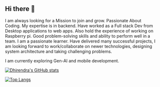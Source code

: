 ## Hi there 👋

I am always looking for a Mission to join and grow.
Passionate About Coding. My expertise is in backend. Have worked as a Full stack Dev from Desktop applications to web apps. Also hold the experience of working on Raspberry pi.
Good problem-solving skills and ability to perform well in a team. I am a passionate learner. 
Have delivered many successful projects, I am looking forward to work/collaborate on newer technologies, designing system architecture and taking challenging problems.

I am currently exploring Gen-AI and mobile development.

[![Dhirendra's GitHub stats](https://github-readme-stats.vercel.app/api?username=dhirendraj-cmd&hide=contribs&theme=transparent&show_icons=true)](https://github.com/dhirendraj-cmd/github-readme-stats)

[![Top Langs](https://github-readme-stats.vercel.app/api/top-langs/?username=dhirendraj-cmd&layout=donut)](https://github.com/dhirendraj-cmd/github-readme-stats)

<!--
**dhirendraj-cmd/dhirendraj-cmd** is a ✨ _special_ ✨ repository because its `README.md` (this file) appears on your GitHub profile.
[![Dhirendra's WakaTime stats](https://github-readme-stats.vercel.app/api/wakatime?username=dhirendraj-cmd)](https://github.com/dhirendraj-cmd/github-readme-stats)
Here are some ideas to get you started:

- 🔭 I’m currently working on ...
- 🌱 I’m currently learning ...
- 👯 I’m looking to collaborate on ...
- 🤔 I’m looking for help with ...
- 💬 Ask me about ...
- 📫 How to reach me: ...
- 😄 Pronouns: ...
- ⚡ Fun fact: ...
-->

